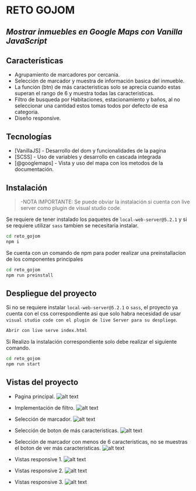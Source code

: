 # RETO GOJOM
## _Mostrar inmuebles en Google Maps con Vanilla JavaScript_


## Características

- Agrupamiento de marcadores por cercania.
- Selección de marcador y muestra de información basica del inmueble.
- La función (btn) de más caracteristicas solo se aprecia cuando estas superan el rango de 6 y muestra todas las caracteristicas.
- Filtro de busqueda por Habitaciones, estacionamiento y baños, al no seleccionar una cantidad estos tomas todos por defecto de esa categoria.
- Diseño responsive.

## Tecnologías

- [VanillaJS] - Desarrollo del dom y funcionalidades de la pagina
- [SCSS] - Uso de variables y desarrollo en cascada integrada
- [@googlemaps] - Vista y uso del mapa con los metodos de la documentación.


## Instalación
> -NOTA IMPORTANTE:
Se puede obviar la instalación si cuenta con live server como plugin de visual studio code.

Se requiere de tener instalado los paquetes de `local-web-server@5.2.1` y si se requiere utilizar `sass` tambien se necesitaria instalar.
```sh
cd reto_gojom
npm i
```
Se cuenta con un comando de npm para poder realizar una preinstallacion de los componentes principales
```sh
cd reto_gojom
npm run preinstall
```

## Despliegue del proyecto
Si no se requiere instalar `local-web-server@5.2.1` o `sass`, el proyecto ya cuenta con el css correspondiente asi que solo habra necesidad de usar `visual studio code con el plugin de live Server para su despliege`.
```sh
Abrir con live serve index.html
```

Si Realizo la instalación correspondiente solo debe realizar el siguiente comando.

```sh
cd reto_gojom
npm run start
```
## Vistas del proyecto
- Pagina principal.
![alt text](https://firebasestorage.googleapis.com/v0/b/felix-lm.appspot.com/o/extras%2Fpagina%20principal.png?alt=media&token=983244a5-e398-4e3e-9554-cbe9083eaa81)

- Implementación de filtro.
![alt text](https://firebasestorage.googleapis.com/v0/b/felix-lm.appspot.com/o/extras%2Fimplementacion%20de%20filtros.png?alt=media&token=b4043ccd-5b2c-41ce-b922-6fa1f33474c7)

- Selección de marcador.
![alt text](https://firebasestorage.googleapis.com/v0/b/felix-lm.appspot.com/o/extras%2FBoton%20de%20caracteristicas%20cuando%20supera%20el%20limite%20de%206%20que%20se%20muestras.png?alt=media&token=1e076e1f-9583-406b-9023-c9dfe224ed90)



- Selección de boton de más caracteristicas.
![alt text](https://firebasestorage.googleapis.com/v0/b/felix-lm.appspot.com/o/extras%2FVista%20de%20todas%20las%20categorias.png?alt=media&token=27792595-d0bc-4c8f-aacd-c9ec5a8050a4)

- Selección de marcador con menos de 6 caracteristicas, no se muestras el boton de ver más caracteristicas.
![alt text](https://firebasestorage.googleapis.com/v0/b/felix-lm.appspot.com/o/extras%2FVista%20de%20caracteristicas%20menores%20o%20iguales%20que%206.png?alt=media&token=01ef371d-6974-418a-8eb4-e6978c4f7c22)

- Vistas responsive 1.
![alt text](https://firebasestorage.googleapis.com/v0/b/felix-lm.appspot.com/o/extras%2FResponsive%201.png?alt=media&token=74f0b01f-5662-46ec-b8c9-16647b5bc9d2)

- Vistas responsive 2.
![alt text](https://firebasestorage.googleapis.com/v0/b/felix-lm.appspot.com/o/extras%2FResponsive%202.png?alt=media&token=65fabfac-b6e8-404f-8ef1-4956a7a1ca17)

- Vistas responsive 3.
![alt text](https://firebasestorage.googleapis.com/v0/b/felix-lm.appspot.com/o/extras%2FResponsive%203.png?alt=media&token=f0895174-e1b5-46c7-8333-cd271de17161)
